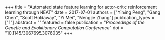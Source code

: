+++
title = "Automated state feature learning for actor-critic reinforcement learning through NEAT"
date = 2017-07-01
authors = ["Yiming Peng", "Gang Chen", "Scott Holdaway", "Yi Mei", "Mengjie Zhang"]
publication_types = ["1"]
abstract = ""
featured = false
publication = "*Proceedings of the Genetic and Evolutionary Computation Conference*"
doi = "10.1145/3067695.3076035"
+++


